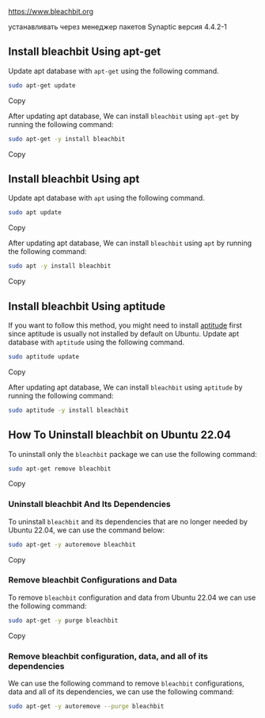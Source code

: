 https://www.bleachbit.org

устанавливать через менеджер пакетов Synaptic
версия 4.4.2-1

## Install bleachbit Using apt-get[](https://installati.one/install-bleachbit-ubuntu-22-04/#install-bleachbit-using-apt-get)

Update apt database with `apt-get` using the following command.

```bash
sudo apt-get update
```

Copy

After updating apt database, We can install `bleachbit` using `apt-get` by running the following command:

```bash
sudo apt-get -y install bleachbit
```

Copy

## Install bleachbit Using apt[](https://installati.one/install-bleachbit-ubuntu-22-04/#install-bleachbit-using-apt)

Update apt database with `apt` using the following command.

```bash
sudo apt update
```

Copy

After updating apt database, We can install `bleachbit` using `apt` by running the following command:

```bash
sudo apt -y install bleachbit
```

Copy

## Install bleachbit Using aptitude[](https://installati.one/install-bleachbit-ubuntu-22-04/#install-bleachbit-using-aptitude)

If you want to follow this method, you might need to install [aptitude](https://installati.one/ubuntu/22.04/aptitude/) first since aptitude is usually not installed by default on Ubuntu. Update apt database with `aptitude` using the following command.

```bash
sudo aptitude update
```

Copy

After updating apt database, We can install `bleachbit` using `aptitude` by running the following command:

```bash
sudo aptitude -y install bleachbit
```

## How To Uninstall bleachbit on Ubuntu 22.04[](https://installati.one/install-bleachbit-ubuntu-22-04/#how-to-uninstall-bleachbit-on-ubuntu-2204)

To uninstall only the `bleachbit` package we can use the following command:

```bash
sudo apt-get remove bleachbit
```

Copy

### Uninstall bleachbit And Its Dependencies[](https://installati.one/install-bleachbit-ubuntu-22-04/#uninstall-bleachbit-and-its-dependencies)

To uninstall `bleachbit` and its dependencies that are no longer needed by Ubuntu 22.04, we can use the command below:

```bash
sudo apt-get -y autoremove bleachbit
```

Copy

### Remove bleachbit Configurations and Data [](https://installati.one/install-bleachbit-ubuntu-22-04/#remove-bleachbit-configurations-and-data)

To remove `bleachbit` configuration and data from Ubuntu 22.04 we can use the following command:

```bash
sudo apt-get -y purge bleachbit
```

Copy

### Remove bleachbit configuration, data, and all of its dependencies[](https://installati.one/install-bleachbit-ubuntu-22-04/#remove-bleachbit-configuration-data-and-all-of-its-dependencies)

We can use the following command to remove `bleachbit` configurations, data and all of its dependencies, we can use the following command:

```bash
sudo apt-get -y autoremove --purge bleachbit
```